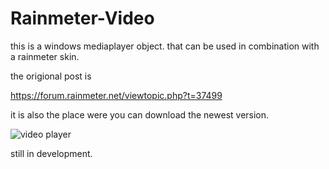 # Rainmeter-Video

this is a windows mediaplayer object. that can be used in combination with a rainmeter skin.

the origional post is

https://forum.rainmeter.net/viewtopic.php?t=37499

it is also the place were you can download the newest version.

![video player](https://user-images.githubusercontent.com/46109964/142716999-305e9fb0-f289-4d11-b0bc-2d7be1c034ec.png)


still in development.
